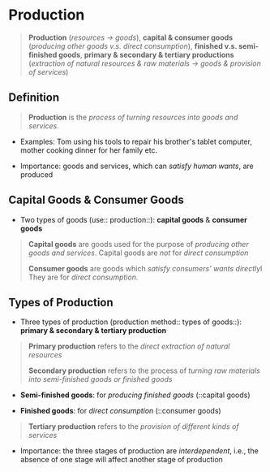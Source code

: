 # Production

> **Production** (*resources -> goods*), **capital & consumer goods** (*producing other goods v.s. direct consumption*), **finished v.s. semi-finished goods**, **primary & secondary & tertiary productions** (*extraction of natural resources & raw materials -> goods & provision of services*)

## Definition

> **Production** is the *process of turning resources into goods and services*.

- Examples: Tom using his tools to repair his brother's tablet computer, mother cooking dinner for her family etc.

- Importance: goods and services, which can *satisfy human wants*, are produced

## Capital Goods & Consumer Goods

- Two types of goods (use:: production::): **capital goods** & **consumer goods**

> **Capital goods** are goods used for the purpose of *producing other goods and services*. Capital goods are *not* for *direct consumption*
>
> **Consumer goods** are goods which *satisfy consumers' wants directly*l They are for *direct consumption*.

## Types of Production

- Three types of production (production method:: types of goods::): **primary & secondary & tertiary production**

> **Primary production** refers to the *direct extraction of natural resources*
>
> **Secondary production** refers to the process of *turning raw materials into semi-finished goods or finished goods*

- **Semi-finished goods**: for *producing finished goods* (::capital goods)

- **Finished goods**: for *direct consumption* (::consumer goods)

> **Tertiary production** refers to the *provision of different kinds of services*

- Importance: the three stages of production are *interdependent*, i.e., the absence of one stage will affect another stage of production
